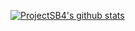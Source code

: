[![ProjectSB4's github stats](https://github-readme-stats.vercel.app/api?username=ProjectSB4&theme=jolly)](https://github.com/anuraghazra/github-readme-stats)
<!--
**ProjectSB4/ProjectSB4** is a ✨ _special_ ✨ repository because its `README.md` (this file) appears on your GitHub profile.

Here are some ideas to get you started:

- 🔭 I’m currently working on ...
- 🌱 I’m currently learning ...
- 👯 I’m looking to collaborate on ...
- 🤔 I’m looking for help with ...
- 💬 Ask me about ...
- 📫 How to reach me: ...
- 😄 Pronouns: ...
- ⚡ Fun fact: ...
-->

